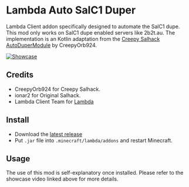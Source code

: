 # Lambda Auto SalC1 Duper

Lambda Client addon specifically designed to automate the SalC1 dupe. This mod only works on SalC1 dupe enabled servers like 2b2t.au. The implementation is an Kotlin adaptation from the [Creepy Salhack AutoDuperModule](https://github.com/CreepyOrb924/creepy-salhack/blob/master/src/main/java/me/ionar/salhack/module/misc/AutoDuperModule.java) by CreepyOrb924.

[![Showcase](https://img.youtube.com/vi/YrZeBYj6Vj0/0.jpg)](https://youtu.be/YrZeBYj6Vj0)

## Credits
- CreepyOrb924 for Creepy Salhack.
- ionar2 for Original Salhack.
- Lambda Client Team for [Lambda](https://github.com/lambda-client/lambda)

## Install
- Download the [latest release](https://github.com/RemainingToast/LambdaAutoDuper/releases)
- Put `.jar` file into `.minecraft/lambda/addons` and restart Minecraft.

## Usage
The use of this mod is self-explanatory once installed. Please refer to the showcase video linked above for more details.
